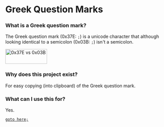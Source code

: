 # Greek Question Marks

### What is a Greek question mark?
The Greek question mark (0x37E: `;`) is a unicode character that although looking identical to a semicolon (0x03B: `;`) isn't a semicolon.

<img src="https://iggyglass.github.io/resources/neq.png" alt="0x37E vs 0x03B" width="130" height="46"/>

### Why does this project exist?
For easy copying (into clipboard) of the Greek question mark.

### What can I use this for?
Yes.

[`goto here;`](https://iggyglass.github.io)